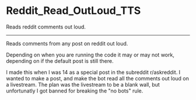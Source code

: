 # Reddit_Read_OutLoud_TTS
Reads reddit comments out loud.

--------------------------------------------------------------------

Reads comments from any post on reddit out loud.

Depending on when you are running the code it may or may not work, depending on if the default post is still there.

I made this when I was 14 as a special post in the subreddit r/askreddit. I wanted to make a post, and make the bot read all the comments out loud on a livestream. The plan was the livestream to be a blank wall, but unfortunatly I got banned for breaking the "no bots" rule. 
